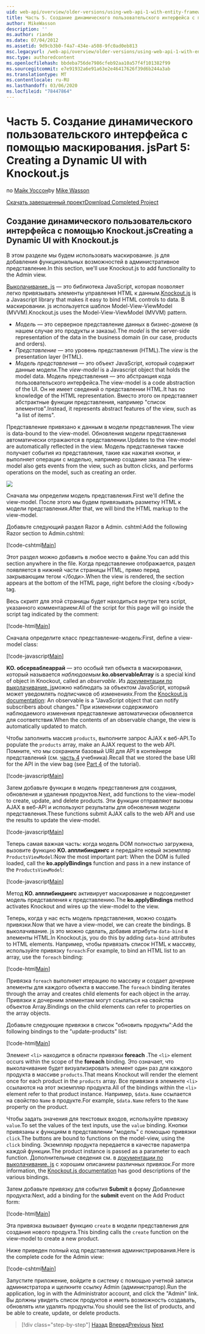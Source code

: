 ```yaml
---
uid: web-api/overview/older-versions/using-web-api-1-with-entity-framework-5/using-web-api-with-entity-framework-part-5
title: Часть 5. Создание динамического пользовательского интерфейса с помощью маскирования. js | Документация Майкрософт
author: MikeWasson
description: ''
ms.author: riande
ms.date: 07/04/2012
ms.assetid: 9d9cb3b0-f4a7-434e-a508-9fc0ad0eb813
msc.legacyurl: /web-api/overview/older-versions/using-web-api-1-with-entity-framework-5/using-web-api-with-entity-framework-part-5
msc.type: authoredcontent
ms.openlocfilehash: bbdeba756de7986cfeb92aa10a57f4f101382f99
ms.sourcegitcommit: e7e91932a6e91a63e2e46417626f39d6b244a3ab
ms.translationtype: MT
ms.contentlocale: ru-RU
ms.lasthandoff: 03/06/2020
ms.locfileid: "78447864"
---
```

# <a name="part-5-creating-a-dynamic-ui-with-knockoutjs"></a><span data-ttu-id="319f2-102">Часть 5. Создание динамического пользовательского интерфейса с помощью маскирования. js</span><span class="sxs-lookup"><span data-stu-id="319f2-102">Part 5: Creating a Dynamic UI with Knockout.js</span></span>

<span data-ttu-id="319f2-103">по [Майк Уоссон](https://github.com/MikeWasson)</span><span class="sxs-lookup"><span data-stu-id="319f2-103">by [Mike Wasson](https://github.com/MikeWasson)</span></span>

[<span data-ttu-id="319f2-104">Скачать завершенный проект</span><span class="sxs-lookup"><span data-stu-id="319f2-104">Download Completed Project</span></span>](https://code.msdn.microsoft.com/ASP-NET-Web-API-with-afa30545)

## <a name="creating-a-dynamic-ui-with-knockoutjs"></a><span data-ttu-id="319f2-105">Создание динамического пользовательского интерфейса с помощью Knockout.js</span><span class="sxs-lookup"><span data-stu-id="319f2-105">Creating a Dynamic UI with Knockout.js</span></span>

<span data-ttu-id="319f2-106">В этом разделе мы будем использовать маскирование. js для добавления функциональных возможностей в административное представление.</span><span class="sxs-lookup"><span data-stu-id="319f2-106">In this section, we'll use Knockout.js to add functionality to the Admin view.</span></span>

<span data-ttu-id="319f2-107">[Выколачивание. js](http://knockoutjs.com/) — это библиотека JavaScript, которая позволяет легко привязывать элементы управления HTML к данным.</span><span class="sxs-lookup"><span data-stu-id="319f2-107">[Knockout.js](http://knockoutjs.com/) is a Javascript library that makes it easy to bind HTML controls to data.</span></span> <span data-ttu-id="319f2-108">В маскировании. js используется шаблон Model-View-ViewModel (MVVM).</span><span class="sxs-lookup"><span data-stu-id="319f2-108">Knockout.js uses the Model-View-ViewModel (MVVM) pattern.</span></span>

- <span data-ttu-id="319f2-109">*Модель* — это серверное представление данных в бизнес-домене (в нашем случае это продукты и заказы).</span><span class="sxs-lookup"><span data-stu-id="319f2-109">The *model* is the server-side representation of the data in the business domain (in our case, products and orders).</span></span>
- <span data-ttu-id="319f2-110">*Представление* — это уровень представления (HTML).</span><span class="sxs-lookup"><span data-stu-id="319f2-110">The *view* is the presentation layer (HTML).</span></span>
- <span data-ttu-id="319f2-111">*Модель представления* — это объект JavaScript, который содержит данные модели.</span><span class="sxs-lookup"><span data-stu-id="319f2-111">The *view-model* is a Javascript object that holds the model data.</span></span> <span data-ttu-id="319f2-112">Модель представления — это абстракция кода пользовательского интерфейса.</span><span class="sxs-lookup"><span data-stu-id="319f2-112">The view-model is a code abstraction of the UI.</span></span> <span data-ttu-id="319f2-113">Он не имеет сведений о представлении HTML.</span><span class="sxs-lookup"><span data-stu-id="319f2-113">It has no knowledge of the HTML representation.</span></span> <span data-ttu-id="319f2-114">Вместо этого он представляет абстрактные функции представления, например "список элементов".</span><span class="sxs-lookup"><span data-stu-id="319f2-114">Instead, it represents abstract features of the view, such as "a list of items".</span></span>

<span data-ttu-id="319f2-115">Представление привязано к данным в модели представления.</span><span class="sxs-lookup"><span data-stu-id="319f2-115">The view is data-bound to the view-model.</span></span> <span data-ttu-id="319f2-116">Обновления модели представления автоматически отражаются в представлении.</span><span class="sxs-lookup"><span data-stu-id="319f2-116">Updates to the view-model are automatically reflected in the view.</span></span> <span data-ttu-id="319f2-117">Модель представления также получает события из представления, такие как нажатия кнопки, и выполняет операции с моделью, например создание заказа.</span><span class="sxs-lookup"><span data-stu-id="319f2-117">The view-model also gets events from the view, such as button clicks, and performs operations on the model, such as creating an order.</span></span>

![](using-web-api-with-entity-framework-part-5/_static/image1.png)

<span data-ttu-id="319f2-118">Сначала мы определим модель представления.</span><span class="sxs-lookup"><span data-stu-id="319f2-118">First we'll define the view-model.</span></span> <span data-ttu-id="319f2-119">После этого мы будем привязывать разметку HTML к модели представления.</span><span class="sxs-lookup"><span data-stu-id="319f2-119">After that, we will bind the HTML markup to the view-model.</span></span>

<span data-ttu-id="319f2-120">Добавьте следующий раздел Razor в Admin. cshtml:</span><span class="sxs-lookup"><span data-stu-id="319f2-120">Add the following Razor section to Admin.cshtml:</span></span>

[!code-cshtml[Main](using-web-api-with-entity-framework-part-5/samples/sample1.cshtml)]

<span data-ttu-id="319f2-121">Этот раздел можно добавить в любое место в файле.</span><span class="sxs-lookup"><span data-stu-id="319f2-121">You can add this section anywhere in the file.</span></span> <span data-ttu-id="319f2-122">Когда представление отображается, раздел появляется в нижней части страницы HTML, прямо перед закрывающим тегом &lt;/боди&gt;.</span><span class="sxs-lookup"><span data-stu-id="319f2-122">When the view is rendered, the section appears at the bottom of the HTML page, right before the closing &lt;/body&gt; tag.</span></span>

<span data-ttu-id="319f2-123">Весь скрипт для этой страницы будет находиться внутри тега script, указанного комментарием:</span><span class="sxs-lookup"><span data-stu-id="319f2-123">All of the script for this page will go inside the script tag indicated by the comment:</span></span>

[!code-html[Main](using-web-api-with-entity-framework-part-5/samples/sample2.html)]

<span data-ttu-id="319f2-124">Сначала определите класс представление-модель:</span><span class="sxs-lookup"><span data-stu-id="319f2-124">First, define a view-model class:</span></span>

[!code-javascript[Main](using-web-api-with-entity-framework-part-5/samples/sample3.js)]

<span data-ttu-id="319f2-125">**KO. обсерваблеаррай** — это особый тип объекта в маскировании, который называется *наблюдаемым*.</span><span class="sxs-lookup"><span data-stu-id="319f2-125">**ko.observableArray** is a special kind of object in Knockout, called an *observable*.</span></span> <span data-ttu-id="319f2-126">Из [документации по выколачивание. js](http://knockoutjs.com/documentation/observables.html)можно наблюдать за объектом JavaScript, который может уведомлять подписчиков об изменениях.</span><span class="sxs-lookup"><span data-stu-id="319f2-126">From the [Knockout.js documentation](http://knockoutjs.com/documentation/observables.html): An observable is a "JavaScript object that can notify subscribers about changes."</span></span> <span data-ttu-id="319f2-127">При изменении содержимого наблюдаемого изменения представление автоматически обновляется для соответствия.</span><span class="sxs-lookup"><span data-stu-id="319f2-127">When the contents of an observable change, the view is automatically updated to match.</span></span>

<span data-ttu-id="319f2-128">Чтобы заполнить массив `products`, выполните запрос AJAX к веб-API.</span><span class="sxs-lookup"><span data-stu-id="319f2-128">To populate the `products` array, make an AJAX request to the web API.</span></span> <span data-ttu-id="319f2-129">Помните, что мы сохранили базовый URI для API в контейнере представлений (см. [часть 4](using-web-api-with-entity-framework-part-4.md) учебника).</span><span class="sxs-lookup"><span data-stu-id="319f2-129">Recall that we stored the base URI for the API in the view bag (see [Part 4](using-web-api-with-entity-framework-part-4.md) of the tutorial).</span></span>

[!code-javascript[Main](using-web-api-with-entity-framework-part-5/samples/sample4.js?highlight=5)]

<span data-ttu-id="319f2-130">Затем добавьте функции в модель представления для создания, обновления и удаления продуктов.</span><span class="sxs-lookup"><span data-stu-id="319f2-130">Next, add functions to the view-model to create, update, and delete products.</span></span> <span data-ttu-id="319f2-131">Эти функции отправляют вызовы AJAX в веб-API и используют результаты для обновления модели представления.</span><span class="sxs-lookup"><span data-stu-id="319f2-131">These functions submit AJAX calls to the web API and use the results to update the view-model.</span></span>

[!code-javascript[Main](using-web-api-with-entity-framework-part-5/samples/sample5.js?highlight=7)]

<span data-ttu-id="319f2-132">Теперь самая важная часть: когда модель DOM полностью загружена, вызовите функцию **KO. апплибиндингс** и передайте новый экземпляр `ProductsViewModel`:</span><span class="sxs-lookup"><span data-stu-id="319f2-132">Now the most important part: When the DOM is fulled loaded, call the **ko.applyBindings** function and pass in a new instance of the `ProductsViewModel`:</span></span>

[!code-javascript[Main](using-web-api-with-entity-framework-part-5/samples/sample6.js)]

<span data-ttu-id="319f2-133">Метод **KO. апплибиндингс** активирует маскирование и подсоединяет модель представления к представлению.</span><span class="sxs-lookup"><span data-stu-id="319f2-133">The **ko.applyBindings** method activates Knockout and wires up the view-model to the view.</span></span>

<span data-ttu-id="319f2-134">Теперь, когда у нас есть модель представления, можно создать привязки.</span><span class="sxs-lookup"><span data-stu-id="319f2-134">Now that we have a view-model, we can create the bindings.</span></span> <span data-ttu-id="319f2-135">В выколачивание. js это можно сделать, добавив атрибуты `data-bind` в элементы HTML.</span><span class="sxs-lookup"><span data-stu-id="319f2-135">In Knockout.js, you do this by adding `data-bind` attributes to HTML elements.</span></span> <span data-ttu-id="319f2-136">Например, чтобы привязать список HTML к массиву, используйте привязку `foreach`:</span><span class="sxs-lookup"><span data-stu-id="319f2-136">For example, to bind an HTML list to an array, use the `foreach` binding:</span></span>

[!code-html[Main](using-web-api-with-entity-framework-part-5/samples/sample7.html?highlight=1)]

<span data-ttu-id="319f2-137">Привязка `foreach` выполняет итерацию по массиву и создает дочерние элементы для каждого объекта в массиве.</span><span class="sxs-lookup"><span data-stu-id="319f2-137">The `foreach` binding iterates through the array and creates child elements for each object in the array.</span></span> <span data-ttu-id="319f2-138">Привязки к дочерним элементам могут ссылаться на свойства объектов Array.</span><span class="sxs-lookup"><span data-stu-id="319f2-138">Bindings on the child elements can refer to properties on the array objects.</span></span>

<span data-ttu-id="319f2-139">Добавьте следующие привязки в список "обновить продукты":</span><span class="sxs-lookup"><span data-stu-id="319f2-139">Add the following bindings to the "update-products" list:</span></span>

[!code-html[Main](using-web-api-with-entity-framework-part-5/samples/sample8.html)]

<span data-ttu-id="319f2-140">Элемент `<li>` находится в области привязки **foreach** .</span><span class="sxs-lookup"><span data-stu-id="319f2-140">The `<li>` element occurs within the scope of the **foreach** binding.</span></span> <span data-ttu-id="319f2-141">Это означает, что выколачивание будет визуализировать элемент один раз для каждого продукта в массиве `products`.</span><span class="sxs-lookup"><span data-stu-id="319f2-141">That means Knockout will render the element once for each product in the `products` array.</span></span> <span data-ttu-id="319f2-142">Все привязки в элементе `<li>` ссылаются на этот экземпляр продукта.</span><span class="sxs-lookup"><span data-stu-id="319f2-142">All of the bindings within the `<li>` element refer to that product instance.</span></span> <span data-ttu-id="319f2-143">Например, `$data.Name` ссылается на свойство `Name` в продукте.</span><span class="sxs-lookup"><span data-stu-id="319f2-143">For example, `$data.Name` refers to the `Name` property on the product.</span></span>

<span data-ttu-id="319f2-144">Чтобы задать значения для текстовых входов, используйте привязку `value`.</span><span class="sxs-lookup"><span data-stu-id="319f2-144">To set the values of the text inputs, use the `value` binding.</span></span> <span data-ttu-id="319f2-145">Кнопки привязаны к функциям в представлении "модель" с помощью привязки `click`.</span><span class="sxs-lookup"><span data-stu-id="319f2-145">The buttons are bound to functions on the model-view, using the `click` binding.</span></span> <span data-ttu-id="319f2-146">Экземпляр продукта передается в качестве параметра каждой функции.</span><span class="sxs-lookup"><span data-stu-id="319f2-146">The product instance is passed as a parameter to each function.</span></span> <span data-ttu-id="319f2-147">Дополнительные сведения см. в [документации по выколачивание. js](http://knockoutjs.com/documentation/observables.html) с хорошим описанием различных привязок.</span><span class="sxs-lookup"><span data-stu-id="319f2-147">For more information, the [Knockout.js documentation](http://knockoutjs.com/documentation/observables.html) has good descriptions of the various bindings.</span></span>

<span data-ttu-id="319f2-148">Затем добавьте привязку для события **Submit** в форму Добавление продукта:</span><span class="sxs-lookup"><span data-stu-id="319f2-148">Next, add a binding for the **submit** event on the Add Product form:</span></span>

[!code-html[Main](using-web-api-with-entity-framework-part-5/samples/sample9.html)]

<span data-ttu-id="319f2-149">Эта привязка вызывает функцию `create` в модели представления для создания нового продукта.</span><span class="sxs-lookup"><span data-stu-id="319f2-149">This binding calls the `create` function on the view-model to create a new product.</span></span>

<span data-ttu-id="319f2-150">Ниже приведен полный код представления администрирования.</span><span class="sxs-lookup"><span data-stu-id="319f2-150">Here is the complete code for the Admin view:</span></span>

[!code-cshtml[Main](using-web-api-with-entity-framework-part-5/samples/sample10.cshtml)]

<span data-ttu-id="319f2-151">Запустите приложение, войдите в систему с помощью учетной записи администратора и щелкните ссылку Admin (администратор).</span><span class="sxs-lookup"><span data-stu-id="319f2-151">Run the application, log in with the Administrator account, and click the "Admin" link.</span></span> <span data-ttu-id="319f2-152">Вы должны увидеть список продуктов и иметь возможность создавать, обновлять или удалять продукты.</span><span class="sxs-lookup"><span data-stu-id="319f2-152">You should see the list of products, and be able to create, update, or delete products.</span></span>

> [!div class="step-by-step"]
> <span data-ttu-id="319f2-153">[Назад](using-web-api-with-entity-framework-part-4.md)
> [Вперед](using-web-api-with-entity-framework-part-6.md)</span><span class="sxs-lookup"><span data-stu-id="319f2-153">[Previous](using-web-api-with-entity-framework-part-4.md)
[Next](using-web-api-with-entity-framework-part-6.md)</span></span>
